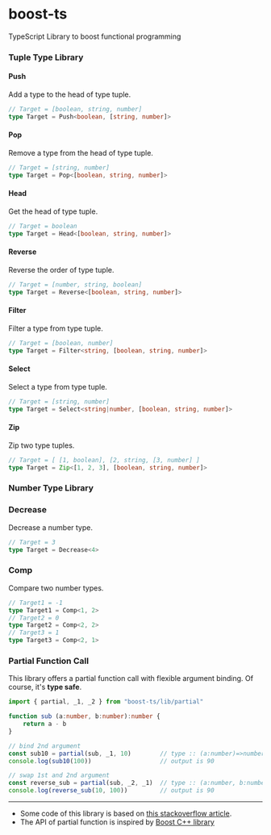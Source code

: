 # boost-ts
TypeScript Library to boost functional programming

### Tuple Type Library

#### Push

Add a type to the head of type tuple.

```TypeScript
// Target = [boolean, string, number]
type Target = Push<boolean, [string, number]>
```

#### Pop

Remove a type from the head of type tuple.

```TypeScript
// Target = [string, number]
type Target = Pop<[boolean, string, number]>
```

#### Head

Get the head of type tuple.

```TypeScript
// Target = boolean
type Target = Head<[boolean, string, number]>
```

#### Reverse

Reverse the order of type tuple.

```TypeScript
// Target = [number, string, boolean]
type Target = Reverse<[boolean, string, number]>
```

#### Filter

Filter a type from type tuple.

```TypeScript
// Target = [boolean, number]
type Target = Filter<string, [boolean, string, number]>
```

#### Select

Select a type from type tuple.

```TypeScript
// Target = [string, number]
type Target = Select<string|number, [boolean, string, number]>
```

#### Zip

Zip two type tuples.

```TypeScript
// Target = [ [1, boolean], [2, string, [3, number] ]
type Target = Zip<[1, 2, 3], [boolean, string, number]>
```

### Number Type Library

### Decrease

Decrease a number type.

```TypeScript
// Target = 3
type Target = Decrease<4>
```


### Comp

Compare two number types.

```TypeScript
// Target1 = -1
type Target1 = Comp<1, 2>
// Target2 = 0
type Target2 = Comp<2, 2>
// Target3 = 1
type Target3 = Comp<2, 1>
```

### Partial Function Call

This library offers a partial function call with flexible argument binding. Of course, it's __type safe__.

```TypeScript
import { partial, _1, _2 } from "boost-ts/lib/partial"

function sub (a:number, b:number):number {
    return a - b
}

// bind 2nd argument
const sub10 = partial(sub, _1, 10)        // type :: (a:number)=>number
console.log(sub10(100))                   // output is 90

// swap 1st and 2nd argument
const reverse_sub = partial(sub, _2, _1)  // type :: (a:number, b:number)=>number
console.log(reverse_sub(10, 100))         // output is 90
```


------
- Some code of this library is based on [this stackoverflow article](https://stackoverflow.com/questions/54607400/typescript-remove-entries-from-tuple-type).
- The API of partial function is inspired by [Boost C++ library](https://www.boost.org/)
